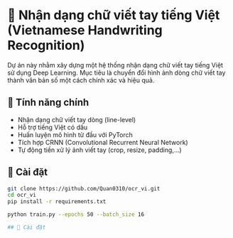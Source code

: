 # 📝 Nhận dạng chữ viết tay tiếng Việt (Vietnamese Handwriting Recognition)

Dự án này nhằm xây dựng một hệ thống nhận dạng chữ viết tay tiếng Việt sử dụng Deep Learning. Mục tiêu là chuyển đổi hình ảnh dòng chữ viết tay thành văn bản số một cách chính xác và hiệu quả.

## 🚀 Tính năng chính

- Nhận dạng chữ viết tay dòng (line-level)
- Hỗ trợ tiếng Việt có dấu
- Huấn luyện mô hình từ đầu với PyTorch
- Tích hợp CRNN (Convolutional Recurrent Neural Network)
- Tự động tiền xử lý ảnh viết tay (crop, resize, padding,...)

## 🔧 Cài đặt

```bash
git clone https://github.com/Quan0310/ocr_vi.git
cd ocr_vi
pip install -r requirements.txt

python train.py --epochs 50 --batch_size 16

## 🔧 Cài đặt

```
